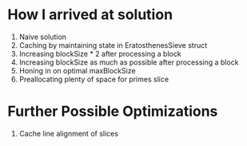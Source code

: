 # How I arrived at solution
1. Naive solution
2. Caching by maintaining state in EratosthenesSieve struct
3. Increasing blockSize * 2 after processing a block
4. Increasing blockSize as much as possible after processing a block
5. Honing in on optimal maxBlockSize
6. Preallocating plenty of space for primes slice

# Further Possible Optimizations
1. Cache line alignment of slices
